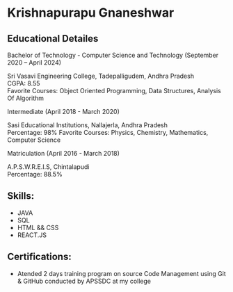 # Krishnapurapu Gnaneshwar

## Educational Detailes

Bachelor of Technology - Computer Science and Technology                                (September 2020 – April 2024)

  Sri Vasavi Engineering College, Tadepalligudem, Andhra Pradesh                                                                                                           
  CGPA: 8.55                             
  Favorite Courses: Object Oriented Programming, Data Structures, Analysis Of Algorithm 

Intermediate                                                                            (April 2018 - March 2020)

  Sasi Educational Institutions, Nallajerla, Andhra Pradesh                                                                                                      
  Percentage: 98%                                                                                                                                                                                                                                        Favorite Courses: Physics, Chemistry, Mathematics, Computer Science 

Matriculation                                                                           (April 2016 - March 2018)

  A.P.S.W.R.E.I.S, Chintalapudi                                                                     
  Percentage: 88.5% 
 

## Skills:

- JAVA
- SQL
- HTML && CSS
- REACT.JS


## Certifications:

- Atended 2 days training program on source Code Management using Git & GitHub conducted by APSSDC at my college
